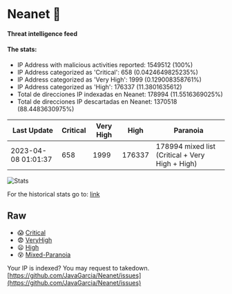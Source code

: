 # Neanet :hocho:
#### Threat intelligence feed
#### The stats:

- IP Address with malicious activities reported: 1549512 (100%)
- IP Address categorized as 'Critical':  658 (0.0424649825235%)
- IP Address categorized as 'Very High':  1999 (0.129008358761%)
- IP Address categorized as 'High':  176337 (11.3801635612)
- Total de direcciones IP indexadas en Neanet:  178994 (11.5516369025%)
- Total de direcciones IP descartadas en Neanet:  1370518 (88.4483630975%)

| Last Update | Critical | Very High | High | Paranoia |
| --- | --- | --- | --- | --- |
| 2023-04-08 01:01:37 | 658 | 1999 | 176337 | 178994 mixed list (Critical + Very High + High)|

![Stats](https://docs.google.com/spreadsheets/d/e/2PACX-1vSnaNMIXVabIpDJjufMlzH7poXnshF3mgd8Is1g9ytUEzVsP5my4Trn8f-xkoLLQ38xpL3HtmUexLo6/pubchart?oid=501124687&format=image)

For the historical stats go to: [link](/stats.csv)
## Raw
- :scream: [Critical](https://raw.githubusercontent.com/JavaGarcia/Neanet/master/blacklists/neanet_critical.txt)
- :fearful: [VeryHigh](https://raw.githubusercontent.com/JavaGarcia/Neanet/master/blacklists/neanet_veryHigh.txtt)
- :frowning: [High](https://raw.githubusercontent.com/JavaGarcia/Neanet/master/blacklists/neanet_high.txt)
- :dizzy_face: [Mixed-Paranoia](https://raw.githubusercontent.com/JavaGarcia/Neanet/master/blacklists/neanet_all.txt)


Your IP is indexed? You may request to takedown. [https://github.com/JavaGarcia/Neanet/issues](https://github.com/JavaGarcia/Neanet/issues)
































































































































































































































































































































































































































































































































































































































































































































































































































































































































































































































































































































































































































































































































































































































































































































































































































































































































































































































































































































































































































































































































































































































































































































































































































































































































































































































































































































































































































































































































































































































































































































































































































































































































































































































































































































































































































































































































































































































































































































































































































































































































































































































































































































































































































































































































































































































































































































































































































































































































































































































































































































































































































































































































































































































































































































































































































































































































































































































































































































































































































































































































































































































































































































































































































































































































































































































































































































































































































































































































































































































































































































































































































































































































































































































































































































































































































































































































































































































































































































































































































































































































































































































































































































































































































































































































































































































































































































































































































































































































































































































































































































































































































































































































































































































































































































































































































































































































































































































































































































































































































































































































































































































































































































































































































































































































































































































































